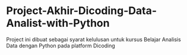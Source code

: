 # Project-Akhir-Dicoding-Data-Analist-with-Python
Project ini dibuat sebagai syarat kelulusan untuk kursus Belajar Analisis Data dengan Python pada platform Dicoding
